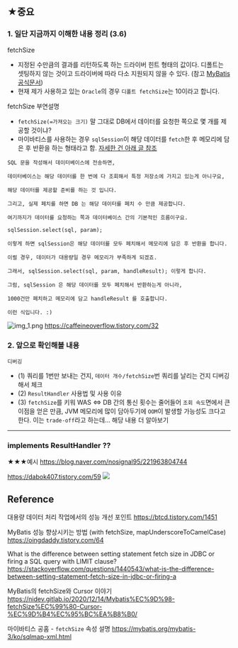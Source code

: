 ## ★중요
### 1. 일단 지금까지 이해한 내용 정리 (3.6)
fetchSize
- 지정된 수만큼의 결과를 리턴하도록 하는 드라이버 힌트 형태의 값이다. 디폴트는 셋팅하지 않는 것이고 드라이버에 따라 다소 지원되지 않을 수 있다. (참고 [MyBatis 공식문서](https://mybatis.org/mybatis-3/ko/sqlmap-xml.html))
- 현재 제가 사용하고 있는 `Oracle`의 경우 `디폴트 fetchSize`는 10이라고 합니다. 

fetchSize 부연설명
- `fetchSize(=가져오는 크기)` 말 그대로 DB에서 데이터를 요청한 쪽으로 몇 개를 제공할 것이냐?
- 마이바티스를 사용하는 경우 `sqlSession`이 해당 데이터를 `fetch`한 후 메모리에 담은 후 반환을 하는 형태라고 함. [자세한 건 아래 글 참조](https://okky.kr/questions/1458780)
```
SQL 문을 작성해서 데이터베이스에 전송하면, 

데이터베이스는 해당 데이터를 한 번에 다 조회해서 특정 저장소에 가지고 있는게 아니구요,

해당 데이터를 제공할 준비를 하는 것 입니다.

그리고, 실제 페치를 하면 DB 는 해당 데이터를 페치 수 만큼 제공합니다.

여기까지가 데이터를 요청하는 쪽과 데이터베이스 간의 기본적인 흐름이구요.

sqlSession.select(sql, param);

이렇게 하면 sqlSession은 해당 데이터를 모두 페치해서 메모리에 담은 후 반환을 합니다.

이럴 경우, 데이터가 대용량일 경우 메모리가 부족하게 되겠죠.

그래서, sqlSession.select(sql, param, handleResult); 이렇게 합니다.

그럼, sqlSession 은 해당 데이터를 모두 페치해서 반환하는게 아니라,

1000건만 페치하고 메모리에 담고 handleResult 를 호출합니다.

이런 식입니다. :)
```

![img_1.png](img_1.png)
https://caffeineoverflow.tistory.com/32


### 2. 앞으로 확인해볼 내용
`디버깅`
- (1) 쿼리를 1번만 보내는 건지, `데이터 개수/fetchSize`번 쿼리를 날리는 건지 디버깅해서 체크
- (2) `ResultHandler` 사용법 및 사용 이유
- (3) `fetchSize`를 키워 WAS <=> DB 간의 통신 횟수는 줄어들어 `조회 속도`면에서 큰 이점을 얻은 만큼, JVM 메모리에 많이 담아두기에 `OOM`이 발생할 가능성도 크다고 한다. 이는 `trade-off`라고 하는데... 해당 내용 더 알아보기

---

### implements ResultHandler ??
★★★예시
https://blog.naver.com/nosignal95/221963804744

https://dabok407.tistory.com/59
![](https://velog.velcdn.com/images/djdjdddd/post/e78f1afa-ce32-4fad-bf93-5565d30147f7/image.png)


## Reference
대용량 데이터 처리 작업에서의 성능 개선 포인트
https://btcd.tistory.com/1451

MyBatis 성능 향상시키는 방법 (with fetchSize, mapUnderscoreToCamelCase)
https://oingdaddy.tistory.com/64

What is the difference between setting statement fetch size in JDBC or firing a SQL query with LIMIT clause?
https://stackoverflow.com/questions/1440543/what-is-the-difference-between-setting-statement-fetch-size-in-jdbc-or-firing-a

MyBatis의 fetchSize와 Cursor 이야기
https://nidev.gitlab.io/2020/12/14/Mybatis%EC%9D%98-fetchSize%EC%99%80-Cursor-%EC%9D%B4%EC%95%BC%EA%B8%B0/

마이바티스 공홈 - `fetchSize` 속성 설명
https://mybatis.org/mybatis-3/ko/sqlmap-xml.html